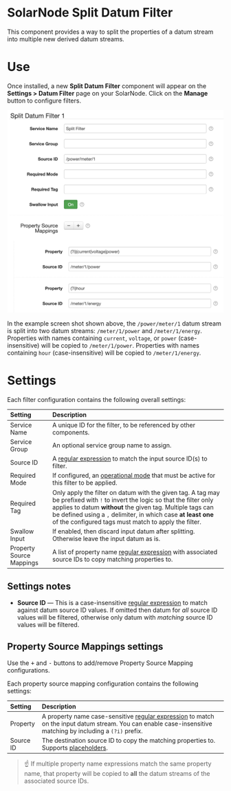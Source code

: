# SolarNode Split Datum Filter

This component provides a way to split the properties of a datum stream into multiple new derived
datum streams.

# Use

Once installed, a new **Split Datum Filter** component will appear on the
**Settings > Datum Filter** page on your SolarNode. Click on the **Manage** button to configure
filters.

<img alt="Split filter settings" src="docs/solarnode-split-filter-settings.png" width="714">

In the example screen shot shown above, the `/power/meter/1` datum stream is split into two datum
streams: `/meter/1/power` and `/meter/1/energy`. Properties with names containing `current`,
`voltage`, or `power` (case-insensitive) will be copied to `/meter/1/power`. Properties with names
containing `hour` (case-insensitive) will be copied to `/meter/1/energy`.

# Settings

Each filter configuration contains the following overall settings:

| Setting            | Description |
|:-------------------|:------------|
| Service Name       | A unique ID for the filter, to be referenced by other components. |
| Service Group      | An optional service group name to assign. |
| Source ID          | A [regular expression][regex] to match the input source ID(s) to filter. |
| Required Mode      | If configured, an [operational mode](https://github.com/SolarNetwork/solarnetwork/wiki/SolarNode-Operational-Modes) that must be active for this filter to be applied. |
| Required Tag       | Only apply the filter on datum with the given tag. A tag may be prefixed with <code>!</code> to invert the logic so that the filter only applies to datum **without** the given tag. Multiple tags can be defined using a `,` delimiter, in which case **at least one** of the configured tags must match to apply the filter. |
| Swallow Input      | If enabled, then discard input datum after splitting. Otherwise leave the input datum as is. |
| Property Source Mappings |  A list of property name [regular expression][regex] with associated source IDs to copy matching properties to. |

## Settings notes

 * **Source ID** — This is a case-insensitive [regular expression][regex] to match against
   datum source ID values. If omitted then datum for _all_ source ID values will be filtered,
   otherwise only datum with _matching_ source ID values will be filtered.

## Property Source Mappings settings

Use the <kbd>+</kbd> and <kbd>-</kbd> buttons to add/remove Property Source Mapping configurations.

Each property source mapping configuration contains the following settings:

| Setting   | Description |
|:----------|:------------|
| Property  | A property name case-sensitive [regular expression][regex] to match on the input datum stream. You can enable case-insensitive matching by including a `(?i)` prefix. |
| Source ID | The destination source ID to copy the matching properties to. Supports [placeholders][placeholders]. |

> :point_up: If multiple property name expressions match the same property name, that property will
> be copied to **all** the datum streams of the associated source IDs.

[placeholders]: https://github.com/SolarNetwork/solarnetwork/wiki/SolarNode-Placeholders
[regex]: https://docs.oracle.com/en/java/javase/11/docs/api/java.base/java/util/regex/Pattern.html#sum
